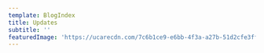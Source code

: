 ```yaml
---
template: BlogIndex
title: Updates
subtitle: ''
featuredImage: 'https://ucarecdn.com/7c6b1ce9-e6bb-4f3a-a27b-51d2cfe3ff5d/'
---
```


